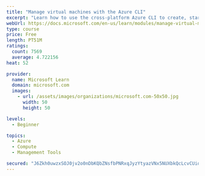 ```yaml
---
title: "Manage virtual machines with the Azure CLI"
excerpt: "Learn how to use the cross-platform Azure CLI to create, start, stop, and perform other management tasks related to virtual machines in Azure."
webUrl: https://docs.microsoft.com/en-us/learn/modules/manage-virtual-machines-with-azure-cli/
type: course
price: Free
length: PT51M
ratings:
  count: 7569
  average: 4.722156
heat: 52

provider:
  name: Microsoft Learn
  domain: microsoft.com
  images:
    - url: /assets/images/organizations/microsoft.com-50x50.jpg
      width: 50
      height: 50

levels:
  - Beginner

topics:
  - Azure
  - Compute
  - Management Tools

secured: "J6Zkh0uwzxSOJ0jv2o0nDbKQbZNsfbPNRxqJyzYtyazVNx5NUXbkQcLcvCUidu+w83NH1Ofx1PSUMDxGB6o0vZ2uDXM1feXREkIsmhF0M/aQANgpkdzx2iP+PIYfYLLQnvI2u8lA6gbc8d7EAbN5h1HPLFaboM97jtA82NQyy6JSFJhdO0bkuoh4ayfnjN+YCHnHWn3bABU9AlrQIUMspphEPDPD1B7TN8ZfEd/zAbmJKRr6vnnPz7oIrAFWosp8ROhcqTnYfo016SCt2UwOTdkJQeAIWb8cpxK7bIefcxjKaO9AgpGre+8GbPfH1LLG2c223qfGN+w2YYlPWkUm8gGIuYUO6W97YlYB/4kmN46T/xLquBKlxzCxMfVsUoYN4tiozVSdL240pWGeDdjzvTWkOzd9k9NrT3GZ1EaeTfA=;2kTf6D4vtQ1VYI08xS0sQA=="
---
```


